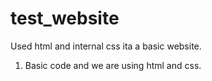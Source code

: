# test_website
Used html and internal css ita a basic website.
1. Basic code and we are using html and css.
